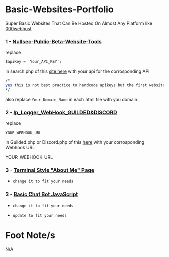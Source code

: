 # Basic-Websites-Portfolio
Super Basic Websites That Can Be Hosted On Almost Any Platform like [000webhost](https://www.000webhost.com)

### 1 - [Nullsec-Public-Beta-Website-Tools](https://github.com/SirCryptic/Basic-Websites-Portfolio/tree/main/Nullsec-Public-Beta-Website-Tools)

replace

```
$apiKey = 'Your_API_KEY';
```
in search.php of this [site here](https://github.com/SirCryptic/Basic-Websites-Portfolio/tree/main/Nullsec-Public-Beta-Website-Tools)  with your api for the corrosponding API

```bash
/*
yes this is not best practice to hardcode apikeys but the first website with tools is just for basics
*/
```
also replace `Your_Domain_Name` in each html file with you domain.


### 2 - [Ip_Logger_WebHook_GUILDED&DISCORD](https://github.com/SirCryptic/Basic-Websites-Portfolio/tree/main/Ip_Logger_WebHook_GUILDED%26DISCORD)

replace

```
YOUR_WEBHOOK_URL
```
in Guilded.php or Discord.php of this [ here](https://github.com/SirCryptic/Basic-Websites-Portfolio/tree/main/Ip_Logger_WebHook_GUILDED%26DISCORD)  with your corrosponding Webhook URL

YOUR_WEBHOOK_URL


### 3 - [Terminal Style "About Me" Page](https://sircryptic.github.io/Basic-Websites-Portfolio/Terminal%20Style%20About%20Page/index) 

- `change it to fit your needs`

### 3 - [Basic Chat Bot JavaScript](https://sircryptic.github.io/Basic-Websites-Portfolio/Simple-Chat-Bot-JS/)

- `change it to fit your needs`

- `update to fit your needs`

# Foot Note/s
N/A
